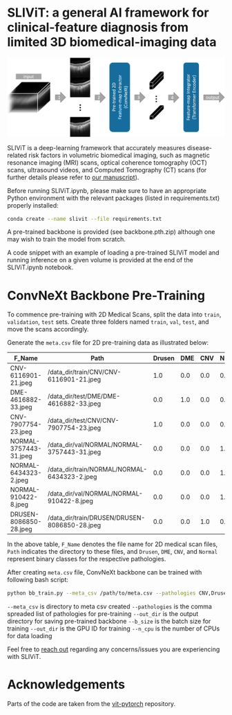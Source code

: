 # SLIViT: a general AI framework for clinical-feature diagnosis from limited 3D biomedical-imaging data


<img src="SLIViT.png" width="900px"/>


SLIViT is a deep-learning framework that accurately measures disease-related risk factors in volumetric biomedical imaging, such as magnetic resonance imaging (MRI) scans, optical coherence tomography (OCT) scans, ultrasound videos, and Computed Tomography (CT) scans (for further details please refer to <a href="https://www.researchsquare.com/article/rs-3044914/latest">our manuscript</a>). 

Before running SLIViT.ipynb, please make sure to have an appropriate Python environment with the relevant packages (listed in requirements.txt) properly installed:
```bash
conda create --name slivit --file requirements.txt
```

A pre-trained backbone is provided (see backbone.pth.zip) although one may wish to train the model from scratch.

A code snippet with an example of loading a pre-trained SLIViT model and running inference on a given volume is provided at the end of the SLIViT.ipynb notebook.

# ConvNeXt Backbone Pre-Training
To commence pre-training with 2D Medical Scans, split the data into `train`, `validation`, `test` sets. Create three folders named `train`, `val`, `test`, and move the scans accordingly.

Generate the  ```meta.csv``` file for 2D pre-training data as illustrated below:

|F_Name | Path | Drusen  |  DME   |  CNV  | Normal  | 
|--- | --- | --- | --- |--- |--- |
| CNV-6116901-21.jpeg  | /data_dir/train/CNV/CNV-6116901-21.jpeg| 1.0 | 0.0   |  0.0  |   0.0| 
| DME-4616882-33.jpeg  |   /data_dir/test/DME/DME-4616882-33.jpeg| 0.0 | 1.0  |   0.0   |  0.0| 
| CNV-7907754-23.jpeg  |  /data_dir/test/CNV/CNV-7907754-23.jpeg | 1.0 | 0.0   |  0.0    | 0.0| 
| NORMAL-3757443-31.jpeg | /data_dir/val/NORMAL/NORMAL-3757443-31.jpeg | 0.0  |0.0  |   0.0   |  1.0
| NORMAL-6434323-2.jpeg |  /data_dir/train/NORMAL/NORMAL-6434323-2.jpeg  |0.0|  0.0   |  0.0 |    1.0|
| NORMAL-910422-8.jpeg | /data_dir/val/NORMAL/NORMAL-910422-8.jpeg | 0.0 | 0.0  |   0.0   |  1.0|
| DRUSEN-8086850-28.jpeg | /data_dir/train/DRUSEN/DRUSEN-8086850-28.jpeg | 0.0 | 0.0   |  1.0   |  0.0|

In the above table, `F_Name` denotes the file name for 2D medical scan files, `Path` indicates the directory to these files, and `Drusen`, `DME`, `CNV`, and `Normal` represent binary classes for the respective pathologies.

After creating ```meta.csv``` file, ConvNeXt backbone can be trained with following bash script:

```bash
python bb_train.py --meta_csv /path/to/meta.csv --pathologies CNV,Drusen,DME,Normal --out_dir /output/dir/to/pretrained_bb.pth --b_size 4 --gpu_id 1 --n_cpu=32
```
```--meta_csv``` is directory to meta csv created
```--pathologies``` is the comma spreaded list of pathologies for pre-training
```--out_dir```  is the output directory for saving pre-trained backbone
```--b_size``` is the batch size for training
```--out_dir``` is the GPU ID for training
```--n_cpu``` is the number of CPUs for data loading







Feel free to <a href="mailto:orenavram@gmail.com,berkin1997@g.ucla.edu?subject=A%20SLIViT%20question"> reach out</a> regarding any concerns/issues you are experiencing with SLIViT.

# Acknowledgements
Parts of the code are taken from the <a href="https://github.com/lucidrains/vit-pytorch/tree/main"> vit-pytorch</a> repository.
